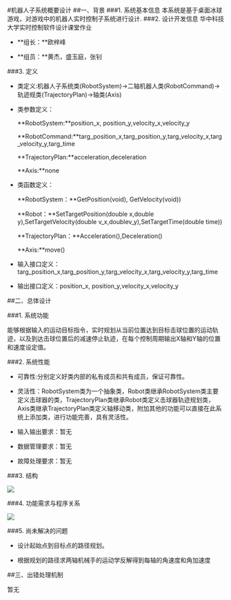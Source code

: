 #机器人子系统概要设计
##一、背景
###1. 系统基本信息
本系统是基于桌面冰球游戏，对游戏中的机器人实时控制子系统进行设计.
###2. 设计开发信息
华中科技大学实时控制软件设计课堂作业

* **组长：**欧梓峰

* **组员：**黄杰，盛玉庭，张钊

###3. 定义

* 类定义:机器人子系统类(RobotSystem)->二轴机器人类(RobotCommand)->轨迹规类(TrajectoryPlan)->轴类(Axis)

* 类参数定义：
 
     **RobotSystem:**position\_x, position\_y,velocity\_x,velocity\_y

     **RobotCommand:**targ\_position\_x,targ\_position\_y,targ\_velocity\_x,targ\_velocity\_y,targ\_time
     
     **TrajectoryPlan:**acceleration,deceleration

     **Axis:**none

* 类函数定义：

     **RobotSystem：**GetPosition(void), GetVelocity(void))

     **Robot：**SetTargetPosition(double x,double y),SetTargetVelocity(double v\_x,doublev\_y),SetTargetTime(double time))
  
     **TrajectoryPlan：**Acceleration(),Deceleration()

     **Axis:**move()

* 输入接口定义：targ\_position\_x,targ\_position\_y,targ\_velocity\_x,targ\_velocity\_y,targ\_time

* 输出接口定义：position\_x, position\_y,velocity\_x,velocity\_y


##二、总体设计

###1. 系统功能

能够根据输入的运动目标指令，实时规划从当前位置达到目标击球位置的运动轨迹，以及到达击球位置后的减速停止轨迹，在每个控制周期输出X轴和Y轴的位置和速度设定值。

###2. 系统性能

* 可靠性:分别定义好类内部的私有成员和共有成员，保证可靠性。

* 灵活性：RobotSystem类为一个抽象类，Robot类继承RobotSystem类主要定义击球器的类，TrajectoryPlan类继承Robot类定义击球器轨迹规划类，Axis类继承TrajectoryPlan类定义轴移动类，附加其他的功能可以直接在此系统上添加类，进行功能完善，具有灵活性。

* 输入输出要求：暂无

* 数据管理要求：暂无

* 故障处理要求：暂无

###3. 结构

![](http://images2015.cnblogs.com/blog/1069362/201612/1069362-20161230143936820-1014923725.png)



###4. 功能需求与程序关系

![](http://images2015.cnblogs.com/blog/1069362/201612/1069362-20161230145139836-871844856.png)



###5. 尚未解决的问题

* 设计起始点到目标点的路径规划。

* 根据规划的路径求两轴机械手的运动学反解得到每轴的角速度和角加速度


##三、出错处理机制

暂无
